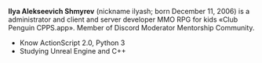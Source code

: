 **Ilya Alekseevich Shmyrev** (nickname ilyash; born December 11, 2006) is a administrator and client and server developer MMO RPG for kids «Club Penguin CPPS.app». Member of Discord Moderator Mentorship Community.


- Know ActionScript 2.0, Python 3
- Studying Unreal Engine and C++

